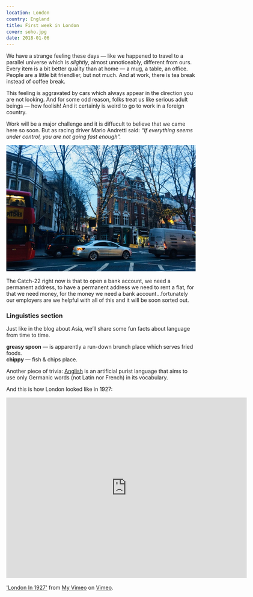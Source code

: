 ```yaml
---
location: London
country: England
title: First week in London
cover: soho.jpg
date: 2018-01-06
---
```


We have a strange feeling these days — like we happened to travel to a parallel universe which is _slightly_, almost unnoticeably, different from ours. Every item is a bit better quality than at home — a mug, a table, an office. People are a little bit friendlier, but not much. And at work, there is tea break instead of coffee break.

This feeling is aggravated by cars which always appear in the direction you are not looking. And for some odd reason, folks treat us like serious adult beings — how foolish! And it certainly is weird to go to work in a foreign country.

Work will be a major challenge and it is diffucult to believe that we came here so soon. But as racing driver Mario Andretti said: _“If everything seems under control, you are not going fast enough”._

![Soho](../../img/soho.jpg)

The Catch-22 right now is that to open a bank account, we need a permanent address, to have a permanent address we need to rent a flat, for that we need money, for the money we need a bank account…fortunately our employers are we helpful with all of this and it will be soon sorted out. 

### Linguistics section

Just like in the blog about Asia, we’ll share some fun facts about language from time to time.

__greasy spoon__ — is apparently a run-down brunch place which serves fried foods.  
__chippy__ — fish & chips place.

Another piece of trivia: [Anglish](http://anglish.wikia.com/wiki/Anglish_Wordbook) is an artificial purist language that aims to use only Germanic words (not Latin nor French) in its vocabulary.

And this is how London looked like in 1927: 

<iframe src="https://player.vimeo.com/video/66115782" width="640" height="480" frameborder="0" webkitallowfullscreen mozallowfullscreen allowfullscreen></iframe>
<p><a href="https://vimeo.com/66115782">&#039;London In 1927&#039;</a> from <a href="https://vimeo.com/user5545392">My Vimeo</a> on <a href="https://vimeo.com">Vimeo</a>.</p>
